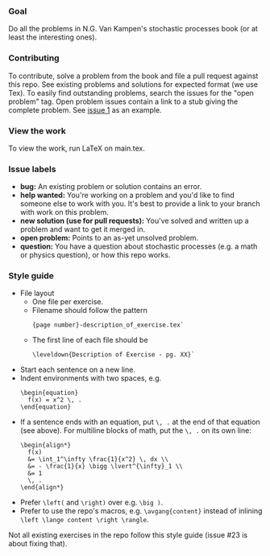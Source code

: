 ### Goal

Do all the problems in N.G. Van Kampen's stochastic processes book (or at least the interesting ones).

### Contributing

To contribute, solve a problem from the book and file a pull request against this repo.
See existing problems and solutions for expected format (we use Tex).
To easily find outstanding problems, search the issues for the "open problem" tag.
Open problem issues contain a link to a stub giving the complete problem.
See [issue 1](https://github.com/DanielSank/vankampen-stochastic/issues/1) as an example.

### View the work

To view the work, run LaTeX on main.tex.

### Issue labels

* **bug:** An existing problem or solution contains an error.
* **help wanted:** You're working on a problem and you'd like to find someone else to work with you. It's best to provide a link to your branch with work on this problem.
* **new solution (use for pull requests):** You've solved and written up a problem and want to get it merged in.
* **open problem:** Points to an as-yet unsolved problem.
* **question:** You have a question about stochastic processes (e.g. a math or physics question), or how this repo works.

### Style guide

* File layout
  * One file per exercise.
  * Filename should follow the pattern
    ```
    {page number}-description_of_exercise.tex`
    ```
  * The first line of each file should be
    ```
    \leveldown{Description of Exercise - pg. XX}`
    ```
* Start each sentence on a new line.
* Indent environments with two spaces, e.g.
    ```
    \begin{equation}
      f(x) = x^2 \, .
    \end{equation}
    ```
* If a sentence ends with an equation, put `\, .` at the end of that equation (see above). For multiline blocks of math, put the `\, .` on its own line:
    ```
    \begin{align*}
      f(x)
      &= \int_1^\infty \frac{1}{x^2} \, dx \\
      &= - \frac{1}{x} \bigg \lvert^{\infty}_1 \\
      &= 1
      \, .
    \end{align*}
    ```
* Prefer `\left(` and `\right)` over e.g. `\big )`.
* Prefer to use the repo's macros, e.g. `\avgang{content}` instead of inlining `\left \lange content \right \rangle`.

Not all existing exercises in the repo follow this style guide (issue #23 is about fixing that).
